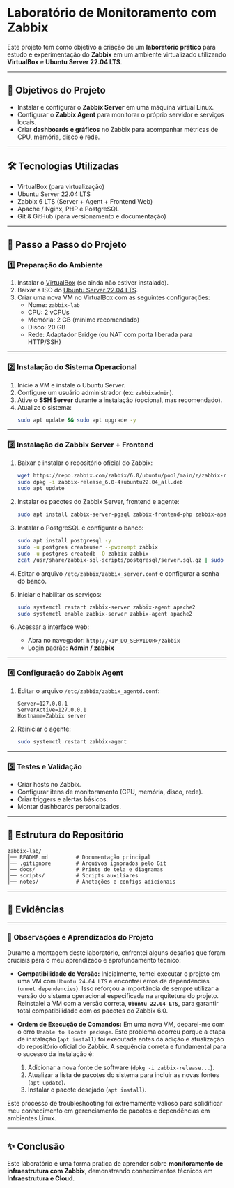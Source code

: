 # Laboratório de Monitoramento com Zabbix

Este projeto tem como objetivo a criação de um **laboratório prático** para estudo e experimentação do **Zabbix** em um ambiente virtualizado utilizando **VirtualBox** e **Ubuntu Server 22.04 LTS**.

---

## 📌 Objetivos do Projeto
- Instalar e configurar o **Zabbix Server** em uma máquina virtual Linux.
- Configurar o **Zabbix Agent** para monitorar o próprio servidor e serviços locais.
- Criar **dashboards e gráficos** no Zabbix para acompanhar métricas de CPU, memória, disco e rede.

---

## 🛠️ Tecnologias Utilizadas
- VirtualBox (para virtualização)
- Ubuntu Server 22.04 LTS
- Zabbix 6 LTS (Server + Agent + Frontend Web)
- Apache / Nginx, PHP e PostgreSQL
- Git & GitHub (para versionamento e documentação)

---

## 🚀 Passo a Passo do Projeto

### 1️⃣ Preparação do Ambiente
1. Instalar o [VirtualBox](https://www.virtualbox.org/) (se ainda não estiver instalado).
2. Baixar a ISO do [Ubuntu Server 22.04 LTS](https://releases.ubuntu.com/22.04/?_ga=2.149898549.2084151835.1707729318-1126754318.1683186906&_gl=1*c0yfxt*_gcl_au*MzI4NDIwMjcxLjE3NTU3ODgyMTM.).
3. Criar uma nova VM no VirtualBox com as seguintes configurações:
   - Nome: `zabbix-lab`
   - CPU: 2 vCPUs
   - Memória: 2 GB (mínimo recomendado)
   - Disco: 20 GB
   - Rede: Adaptador Bridge (ou NAT com porta liberada para HTTP/SSH)

---

### 2️⃣ Instalação do Sistema Operacional
1. Inicie a VM e instale o Ubuntu Server.
2. Configure um usuário administrador (ex: `zabbixadmin`).
3. Ative o **SSH Server** durante a instalação (opcional, mas recomendado).
4. Atualize o sistema:
   ```bash
   sudo apt update && sudo apt upgrade -y
   ```

---

### 3️⃣ Instalação do Zabbix Server + Frontend
1. Baixar e instalar o repositório oficial do Zabbix:
   ```bash
   wget https://repo.zabbix.com/zabbix/6.0/ubuntu/pool/main/z/zabbix-release/zabbix-release_6.0-4+ubuntu22.04_all.deb
   sudo dpkg -i zabbix-release_6.0-4+ubuntu22.04_all.deb
   sudo apt update
   ```

2. Instalar os pacotes do Zabbix Server, frontend e agente:
   ```bash
   sudo apt install zabbix-server-pgsql zabbix-frontend-php zabbix-apache-conf zabbix-sql-scripts zabbix-agent -y
   ```

3. Instalar o PostgreSQL e configurar o banco:
   ```bash
   sudo apt install postgresql -y
   sudo -u postgres createuser --pwprompt zabbix
   sudo -u postgres createdb -O zabbix zabbix
   zcat /usr/share/zabbix-sql-scripts/postgresql/server.sql.gz | sudo -u zabbix psql zabbix
   ```

4. Editar o arquivo `/etc/zabbix/zabbix_server.conf` e configurar a senha do banco.

5. Iniciar e habilitar os serviços:
   ```bash
   sudo systemctl restart zabbix-server zabbix-agent apache2
   sudo systemctl enable zabbix-server zabbix-agent apache2
   ```

6. Acessar a interface web:
   - Abra no navegador: `http://<IP_DO_SERVIDOR>/zabbix`
   - Login padrão: **Admin / zabbix**

---

### 4️⃣ Configuração do Zabbix Agent
1. Editar o arquivo `/etc/zabbix/zabbix_agentd.conf`:
   ```
   Server=127.0.0.1
   ServerActive=127.0.0.1
   Hostname=Zabbix server
   ```

2. Reiniciar o agente:
   ```bash
   sudo systemctl restart zabbix-agent
   ```

---

### 5️⃣ Testes e Validação
- Criar hosts no Zabbix.
- Configurar itens de monitoramento (CPU, memória, disco, rede).
- Criar triggers e alertas básicos.
- Montar dashboards personalizados.

---

## 📂 Estrutura do Repositório
```
zabbix-lab/
│── README.md         # Documentação principal
│── .gitignore        # Arquivos ignorados pelo Git
│── docs/             # Prints de tela e diagramas
│── scripts/          # Scripts auxiliares
│── notes/            # Anotações e configs adicionais
```

---

## 📸 Evidências


---

### 📝 Observações e Aprendizados do Projeto

Durante a montagem deste laboratório, enfrentei alguns desafios que foram cruciais para o meu aprendizado e aprofundamento técnico:

* **Compatibilidade de Versão:** Inicialmente, tentei executar o projeto em uma VM com `Ubuntu 24.04 LTS` e encontrei erros de dependências (`unmet dependencies`). Isso reforçou a importância de sempre utilizar a versão do sistema operacional especificada na arquitetura do projeto. Reinstalei a VM com a versão correta, **`Ubuntu 22.04 LTS`**, para garantir total compatibilidade com os pacotes do Zabbix 6.0.

* **Ordem de Execução de Comandos:** Em uma nova VM, deparei-me com o erro `Unable to locate package`. Este problema ocorreu porque a etapa de instalação (`apt install`) foi executada antes da adição e atualização do repositório oficial do Zabbix. A sequência correta e fundamental para o sucesso da instalação é:
    1.  Adicionar a nova fonte de software (`dpkg -i zabbix-release...`).
    2.  Atualizar a lista de pacotes do sistema para incluir as novas fontes (`apt update`).
    3.  Instalar o pacote desejado (`apt install`).

Este processo de troubleshooting foi extremamente valioso para solidificar meu conhecimento em gerenciamento de pacotes e dependências em ambientes Linux.

---

## ✨ Conclusão
Este laboratório é uma forma prática de aprender sobre **monitoramento de infraestrutura com Zabbix**, demonstrando conhecimentos técnicos em **Infraestrutura e Cloud**.

